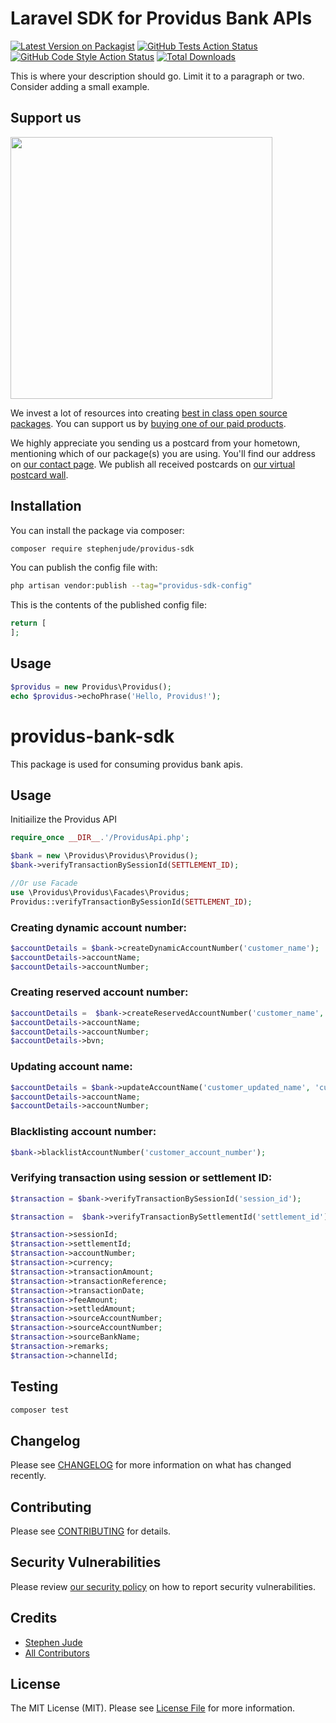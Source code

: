 # Laravel SDK for Providus Bank APIs

[![Latest Version on Packagist](https://img.shields.io/packagist/v/stephenjude/providus-sdk.svg?style=flat-square)](https://packagist.org/packages/stephenjude/providus-sdk)
[![GitHub Tests Action Status](https://img.shields.io/github/actions/workflow/status/stephenjude/providus-sdk/run-tests.yml?branch=main&label=tests&style=flat-square)](https://github.com/stephenjude/providus-sdk/actions?query=workflow%3Arun-tests+branch%3Amain)
[![GitHub Code Style Action Status](https://img.shields.io/github/actions/workflow/status/stephenjude/providus-sdk/fix-php-code-style-issues.yml?branch=main&label=code%20style&style=flat-square)](https://github.com/stephenjude/providus-sdk/actions?query=workflow%3A"Fix+PHP+code+style+issues"+branch%3Amain)
[![Total Downloads](https://img.shields.io/packagist/dt/stephenjude/providus-sdk.svg?style=flat-square)](https://packagist.org/packages/stephenjude/providus-sdk)

This is where your description should go. Limit it to a paragraph or two. Consider adding a small example.

## Support us

[<img src="https://github-ads.s3.eu-central-1.amazonaws.com/providus-sdk.jpg?t=1" width="419px" />](https://spatie.be/github-ad-click/providus-sdk)

We invest a lot of resources into creating [best in class open source packages](https://spatie.be/open-source). You can support us by [buying one of our paid products](https://spatie.be/open-source/support-us).

We highly appreciate you sending us a postcard from your hometown, mentioning which of our package(s) you are using. You'll find our address on [our contact page](https://spatie.be/about-us). We publish all received postcards on [our virtual postcard wall](https://spatie.be/open-source/postcards).

## Installation

You can install the package via composer:

```bash
composer require stephenjude/providus-sdk
```

You can publish the config file with:

```bash
php artisan vendor:publish --tag="providus-sdk-config"
```

This is the contents of the published config file:

```php
return [
];
```

## Usage

```php
$providus = new Providus\Providus();
echo $providus->echoPhrase('Hello, Providus!');
```
# providus-bank-sdk
This package is used for consuming providus bank apis.

## Usage
Initiailize the Providus API
```php
require_once __DIR__.'/ProvidusApi.php';

$bank = new \Providus\Providus\Providus();
$bank->verifyTransactionBySessionId(SETTLEMENT_ID);

//Or use Facade
use \Providus\Providus\Facades\Providus;
Providus::verifyTransactionBySessionId(SETTLEMENT_ID);
```
### Creating dynamic account number:
```php
$accountDetails = $bank->createDynamicAccountNumber('customer_name');
$accountDetails->accountName;
$accountDetails->accountNumber;
```
### Creating reserved account number:
```php
$accountDetails =  $bank->createReservedAccountNumber('customer_name', 'customer_bvn');
$accountDetails->accountName;
$accountDetails->accountNumber;
$accountDetails->bvn;
```
### Updating account name:
```php
$accountDetails = $bank->updateAccountName('customer_updated_name', 'customer_account_number');
$accountDetails->accountName;
$accountDetails->accountNumber;
```

### Blacklisting account number:
```php
$bank->blacklistAccountNumber('customer_account_number');
```

### Verifying transaction using session or settlement ID:

```php
$transaction = $bank->verifyTransactionBySessionId('session_id');

$transaction =  $bank->verifyTransactionBySettlementId('settlement_id');

$transaction->sessionId;
$transaction->settlementId;
$transaction->accountNumber;
$transaction->currency;
$transaction->transactionAmount;
$transaction->transactionReference;
$transaction->transactionDate;
$transaction->feeAmount;
$transaction->settledAmount;
$transaction->sourceAccountNumber;
$transaction->sourceAccountNumber;
$transaction->sourceBankName;
$transaction->remarks;
$transaction->channelId;
```

## Testing

```bash
composer test
```

## Changelog

Please see [CHANGELOG](CHANGELOG.md) for more information on what has changed recently.

## Contributing

Please see [CONTRIBUTING](CONTRIBUTING.md) for details.

## Security Vulnerabilities

Please review [our security policy](../../security/policy) on how to report security vulnerabilities.

## Credits

- [Stephen Jude](https://github.com/stephenjude)
- [All Contributors](../../contributors)

## License

The MIT License (MIT). Please see [License File](LICENSE.md) for more information.
